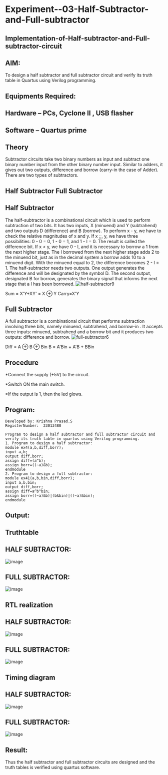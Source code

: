 # Experiment--03-Half-Subtractor-and-Full-subtractor
## Implementation-of-Half-subtractor-and-Full-subtractor-circuit
## AIM:
To design a half subtractor and full subtractor circuit and verify its truth table in Quartus using Verilog programming.

## Equipments Required:
## Hardware – PCs, Cyclone II , USB flasher
## Software – Quartus prime
## Theory
Subtractor circuits take two binary numbers as input and subtract one binary number input from the other binary number input. Similar to adders, it gives out two outputs, difference and borrow (carry-in the case of Adder). There are two types of subtractors.

## Half Subtractor Full Subtractor
## Half Subtractor
The half-subtractor is a combinational circuit which is used to perform subtraction of two bits. It has two inputs, X (minuend) and Y (subtrahend) and two outputs D (difference) and B (borrow). To perform x - y, we have to check the relative magnitudes of x and y. If x ;;, y, we have three possibilities: 0 - 0 = 0, 1 - 0 = 1, and 1 - I = 0. The result is called the difference bit. If x < y, we have 0 - I, and it is necessary to borrow a 1 from the next higher stage. The I borrowed from the next higher stage adds 2 to the minuend bit, just as in the decimal system a borrow adds 10 to a minuend digit. With the minuend equal to 2, the difference becomes 2 - I = 1. The half-subtractor needs two outputs. One output generates the difference and will be designated by the symbol D. The second output, designated B for borrow, generates the binary signal that informs the next stage that a I has been borrowed.
![half-subtractor9](https://user-images.githubusercontent.com/36288975/166112538-58c3bc7c-ee5d-4e6a-ac8d-8e8328efe27a.png)


Sum = X'Y+XY' = X ⊕ Y
Carry=X'Y

## Full Subtractor
A full subtractor is a combinational circuit that performs subtraction involving three bits, namely minuend, subtrahend, and borrow-in . It accepts three inputs: minuend, subtrahend and a borrow bit and it produces two outputs: difference and borrow. 
![full-subtractor6](https://user-images.githubusercontent.com/36288975/166112541-24c68359-3de8-4674-ae22-8272ffc385ed.png)


Diff = A ⊕ B ⊕ Bin B = A'Bin + A'B + BBin

## Procedure
*Connect the supply (+5V) to the circuit.

*Switch ON the main switch.

*If the output is 1, then the led glows.

## Program:
```
Developed by: Krishna Prasad.S
RegisterNumber:  23013480
```
```
Program to design a half subtractor and full subtractor circuit and verify its truth table in quartus using Verilog programming.
1. Program to design a half subtractor:
module ex4(a,b,diff,borr);
input a,b;
output diff,borr;
assign diff=(a^b);
assign borr=((~a)&b);
endmodule 
2. Program to design a full subtractor:
module ex41(a,b,bin,diff,borr);
input a,b,bin;
output diff,borr;
assign diff=a^b^bin;
assign borr=((~a)&b)|(b&bin)|((~a)&bin);
endmodule
```

## Output:

## Truthtable
## HALF SUBTRACTOR:
![image](https://github.com/vasanthkumarch/Experiment--03-Half-Subtractor-and-Full-subtractor/assets/147332763/9224a1c8-564e-4013-a8b5-ffcc6a9c6180)
## FULL SUBTRACTOR:
![image](https://github.com/vasanthkumarch/Experiment--03-Half-Subtractor-and-Full-subtractor/assets/147332763/41a2c3f3-6c4f-4529-973f-cf98ceb52170)



##  RTL realization
## HALF SUBTRACTOR:
![image](https://github.com/vasanthkumarch/Experiment--03-Half-Subtractor-and-Full-subtractor/assets/147332763/f0e56fa7-91dd-465e-9ac6-382cb820e6fb)
## FULL SUBTRACTOR:
![image](https://github.com/vasanthkumarch/Experiment--03-Half-Subtractor-and-Full-subtractor/assets/147332763/11323d2f-d69f-47a7-af39-a10da915d470)


## Timing diagram 
## HALF SUBTRACTOR:
![image](https://github.com/vasanthkumarch/Experiment--03-Half-Subtractor-and-Full-subtractor/assets/147332763/da70577b-a09f-4e91-a065-7d341c476250)
## FULL SUBTRACTOR:
![image](https://github.com/vasanthkumarch/Experiment--03-Half-Subtractor-and-Full-subtractor/assets/147332763/589d58fb-0688-4238-8e7c-f6fe3ede182e)


## Result:
Thus the half subtractor and full subtractor circuits are designed and the truth tables is verified using quartus software.
